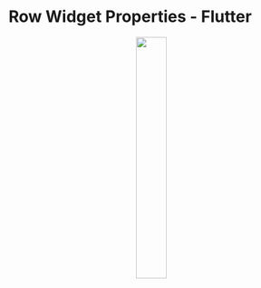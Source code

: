 # Row Widget Properties - Flutter

<p align="center" width="100%">
    <img width="33%" src="https://user-images.githubusercontent.com/59369881/187075574-50bc56b8-1efc-439b-beed-09d276604325.png">
</p>

